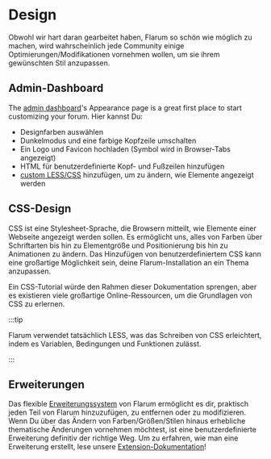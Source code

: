 # Design

Obwohl wir hart daran gearbeitet haben, Flarum so schön wie möglich zu machen, wird wahrscheinlich jede Community einige Optimierungen/Modifikationen vornehmen wollen, um sie ihrem gewünschten Stil anzupassen.

## Admin-Dashboard

The [admin dashboard](admin.md)'s Appearance page is a great first place to start customizing your forum. Hier kannst Du:

- Designfarben auswählen
- Dunkelmodus und eine farbige Kopfzeile umschalten
- Ein Logo und Favicon hochladen (Symbol wird in Browser-Tabs angezeigt)
- HTML für benutzerdefinierte Kopf- und Fußzeilen hinzufügen
- [custom LESS/CSS](#css-theming) hinzufügen, um zu ändern, wie Elemente angezeigt werden

## CSS-Design

CSS ist eine Stylesheet-Sprache, die Browsern mitteilt, wie Elemente einer Webseite angezeigt werden sollen.
Es ermöglicht uns, alles von Farben über Schriftarten bis hin zu Elementgröße und Positionierung bis hin zu Animationen zu ändern.
Das Hinzufügen von benutzerdefiniertem CSS kann eine großartige Möglichkeit sein, deine Flarum-Installation an ein Thema anzupassen.

Ein CSS-Tutorial würde den Rahmen dieser Dokumentation sprengen, aber es existieren viele großartige Online-Ressourcen, um die Grundlagen von CSS zu erlernen.

:::tip

Flarum verwendet tatsächlich LESS, was das Schreiben von CSS erleichtert, indem es Variablen, Bedingungen und Funktionen zulässt.

:::

## Erweiterungen

Das flexible [Erweiterungssystem](extensions.md) von Flarum ermöglicht es dir, praktisch jeden Teil von Flarum hinzuzufügen, zu entfernen oder zu modifizieren.
Wenn Du über das Ändern von Farben/Größen/Stilen hinaus erhebliche thematische Änderungen vornehmen möchtest, ist eine benutzerdefinierte Erweiterung definitiv der richtige Weg.
Um zu erfahren, wie man eine Erweiterung erstellt, lese unsere [Extension-Dokumentation](extend/README.md)!
